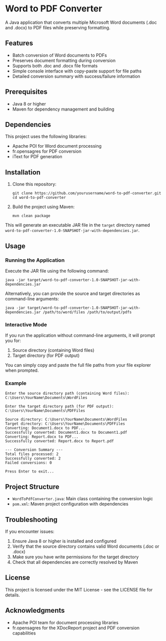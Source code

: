 # Word to PDF Converter

A Java application that converts multiple Microsoft Word documents (.doc and .docx) to PDF files while preserving formatting.

## Features

- Batch conversion of Word documents to PDFs
- Preserves document formatting during conversion
- Supports both .doc and .docx file formats
- Simple console interface with copy-paste support for file paths
- Detailed conversion summary with success/failure information

## Prerequisites

- Java 8 or higher
- Maven for dependency management and building

## Dependencies

This project uses the following libraries:
- Apache POI for Word document processing
- fr.opensagres for PDF conversion
- iText for PDF generation

## Installation

1. Clone this repository:
   ```
   git clone https://github.com/yourusername/word-to-pdf-converter.git
   cd word-to-pdf-converter
   ```

2. Build the project using Maven:
   ```
   mvn clean package
   ```

This will generate an executable JAR file in the `target` directory named `word-to-pdf-converter-1.0-SNAPSHOT-jar-with-dependencies.jar`.

## Usage

### Running the Application

Execute the JAR file using the following command:
```
java -jar target/word-to-pdf-converter-1.0-SNAPSHOT-jar-with-dependencies.jar
```

Alternatively, you can provide the source and target directories as command-line arguments:
```
java -jar target/word-to-pdf-converter-1.0-SNAPSHOT-jar-with-dependencies.jar /path/to/word/files /path/to/output/pdfs
```

### Interactive Mode

If you run the application without command-line arguments, it will prompt you for:

1. Source directory (containing Word files)
2. Target directory (for PDF output)

You can simply copy and paste the full file paths from your file explorer when prompted.

### Example

```
Enter the source directory path (containing Word files):
C:\Users\YourName\Documents\WordFiles

Enter the target directory path (for PDF output):
C:\Users\YourName\Documents\PDFFiles

Source directory: C:\Users\YourName\Documents\WordFiles
Target directory: C:\Users\YourName\Documents\PDFFiles
Converting: Document1.docx to PDF...
Successfully converted: Document1.docx to Document1.pdf
Converting: Report.docx to PDF...
Successfully converted: Report.docx to Report.pdf

--- Conversion Summary ---
Total files processed: 2
Successfully converted: 2
Failed conversions: 0

Press Enter to exit...
```

## Project Structure

- `WordToPdfConverter.java`: Main class containing the conversion logic
- `pom.xml`: Maven project configuration with dependencies

## Troubleshooting

If you encounter issues:

1. Ensure Java 8 or higher is installed and configured
2. Verify that the source directory contains valid Word documents (.doc or .docx)
3. Make sure you have write permissions for the target directory
4. Check that all dependencies are correctly resolved by Maven

## License

This project is licensed under the MIT License - see the LICENSE file for details.

## Acknowledgments

- Apache POI team for document processing libraries
- fr.opensagres for the XDocReport project and PDF conversion capabilities
